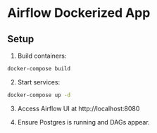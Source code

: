 # Airflow Dockerized App

## Setup

1. Build containers:

```bash
docker-compose build
```

2. Start services:

```bash
docker-compose up -d
```

3. Access Airflow UI at http://localhost:8080

4. Ensure Postgres is running and DAGs appear.
